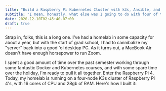 ```yaml
---
title: "Build a Raspberry Pi Kubernetes Cluster with k3s, Ansible, and Tailscale"
subtitle: "I mean, honestly, what else was I going to do with four of these?"
date: 2020-12-10T02:45:40-07:00
draft: true
---
```

Strap in, folks, this is a long one. I've had a homelab in some capacity for about a year, but with the start of grad school, I had to cannibalize my "server" back into a good 'ol desktop PC. As it turns out, a MacBook Air doesn't have enough horsepower to run Zoom.

I spent a good amount of time over the past semester working through some fantastic Docker and Kubernetes courses, and with some spare time over the holiday, I'm ready to pull it all together. Enter the Raspberry Pi 4. Today, my homelab is running on a four-node K3s cluster of Raspberry Pi 4's, with 16 cores of CPU and 28gb of RAM. Here's how I built it: